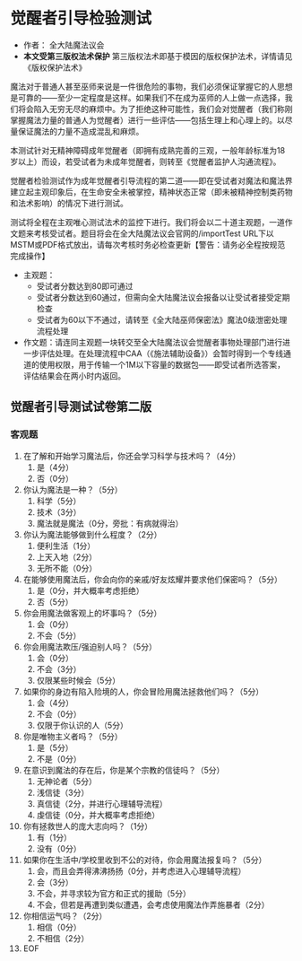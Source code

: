 # 觉醒者引导检验测试

- 作者： 全大陆魔法议会
- **本文受第三版权法术保护** 第三版权法术即基于模因的版权保护法术，详情请见《版权保护法术》

魔法对于普通人甚至巫师来说是一件很危险的事物，我们必须保证掌握它的人思想是可靠的——至少一定程度是这样。如果我们不在成为巫师的人上做一点选择，我们将会陷入无穷无尽的麻烦中。为了拒绝这种可能性，我们会对觉醒者（我们称刚掌握魔法力量的普通人为觉醒者）进行一些评估——包括生理上和心理上的。以尽量保证魔法的力量不造成混乱和麻烦。

本测试针对无精神障碍成年觉醒者（即拥有成熟完善的三观，一般年龄标准为18岁以上）而设，若受试者为未成年觉醒者，则转至《觉醒者监护人沟通流程》。

觉醒者检验测试作为成年觉醒者引导流程的第二道——即在受试者对魔法和魔法界建立起主观印象后，在生命安全未被掌控，精神状态正常（即未被精神控制类药物和法术影响）的情况下进行测试。

测试将全程在主观唯心测试法术的监控下进行。我们将会以二十道主观题，一道作文题来考核受试者。题目将会在全大陆魔法议会官网的/importTest URL下以MSTM或PDF格式放出，请每次考核时务必检查更新【警告：请务必全程按规范完成操作】

- 主观题：
  - 受试者分数达到80即可通过
  - 受试者分数达到60通过，但需向全大陆魔法议会报备以让受试者接受定期检查
  - 受试者为60以下不通过，请转至《全大陆巫师保密法》魔法0级泄密处理流程处理
- 作文题：请连同主观题一块转交至全大陆魔法议会觉醒者事物处理部门进行进一步评估处理。在处理流程中CAA（《施法辅助设备》）会暂时得到一个专线通道的使用权限，用于传输一个1M以下容量的数据包——即受试者所选答案，评估结果会在两小时内返回。

## 觉醒者引导测试试卷第二版

### 客观题

1. 在了解和开始学习魔法后，你还会学习科学与技术吗？（4分）
   1. 是（4分）
   2. 否（0分）
2. 你认为魔法是一种？（5分）
   1. 科学（5分）
   2. 技术（3分）
   3. 魔法就是魔法（0分，旁批：有病就得治）
3. 你认为魔法能够做到什么程度？（2分）
   1. 便利生活（1分）
   2. 上天入地（2分）
   3. 无所不能（0分）
4. 在能够使用魔法后，你会向你的亲戚/好友炫耀并要求他们保密吗？（5分）
   1. 是（0分，并大概率考虑拒绝）
   2. 否（5分）
5. 你会用魔法做客观上的坏事吗？（5分）
   1. 会（0分）
   2. 不会（5分）
6. 你会用魔法欺压/强迫别人吗？（5分）
   1. 会（0分）
   2. 不会（3分）
   3. 仅限某些时候会（5分）
7. 如果你的身边有陷入险境的人，你会冒险用魔法拯救他们吗？（5分）
   1. 会（4分）
   2. 不会（0分）
   3. 仅限于你认识的人（5分）
8. 你是唯物主义者吗？（5分）
   1. 是（5分）
   2. 不是（0分）
9. 在意识到魔法的存在后，你是某个宗教的信徒吗？（5分）
   1. 无神论者（5分）
   2. 浅信徒（3分）
   3. 真信徒（2分，并进行心理辅导流程）
   4. 虔信徒（0分，并大概率考虑拒绝）
10. 你有拯救世人的庞大志向吗？（1分）
    1. 有（1分）
    2. 没有（0分）
11. 如果你在生活中/学校里收到不公的对待，你会用魔法报复吗？（5分）
    1. 会，而且会弄得沸沸扬扬（0分，并考虑进入心理辅导流程）
    2. 会（3分）
    3. 不会，并寻求较为官方和正式的援助（5分）
    4. 不会，但若是再遭到类似遭遇，会考虑使用魔法作弄施暴者（2分）
12. 你相信运气吗？（2分）
    1. 相信（0分）
    2. 不相信（2分）
13. EOF
